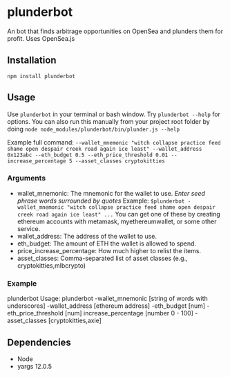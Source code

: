 # plunderbot
An bot that finds arbitrage opportunities on OpenSea and plunders them for profit. Uses OpenSea.js

## Installation
```
npm install plunderbot
```

## Usage
Use `plunderbot` in your terminal or bash window. Try `plunderbot --help` for options.
You can also run this manually from your project root folder by doing `node node_modules/plunderbot/bin/plunder.js --help`

Example full command:
`--wallet_mnemonic "witch collapse practice feed shame open despair creek road again ice least" --wallet_address 0x123abc --eth_budget 0.5 --eth_price_threshold 0.01 --increase_percentage 5 --asset_classes cryptokitties`


### Arguments
- wallet_mnemonic: The mnemonic for the wallet to use. *Enter seed phrase words surrounded by quotes* Example: `$plunderbot -wallet_mnemonic "witch collapse practice feed shame open despair creek road again ice least" ...` You can get one of these by creating ethereum accounts with metamask, myethereumwallet, or some other service.
- wallet_address: The address of the wallet to use.
- eth_budget: The amount of ETH the wallet is allowed to spend.
- price_increase_percentage: How much higher to relist the items.
- asset_classes: Comma-separated list of asset classes (e.g., cryptokitties,mlbcrypto)


### Example
plunderbot
Usage: plunderbot -wallet_mnemonic [string of words with underscores]
-wallet_address [ethereum address] -eth_budget [num] -eth_price_threshold [num]
increase_percentage [number 0 - 100] -asset_classes [cryptokitties,axie]

## Dependencies
- Node
- yargs 12.0.5

